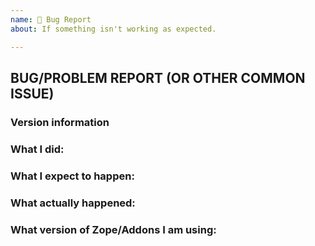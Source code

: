 ```yaml
---
name: 🐛 Bug Report
about: If something isn't working as expected.

---
```


## BUG/PROBLEM REPORT (OR OTHER COMMON ISSUE)

<!--

Please do not report security-related issues here. Report them by email to security@plone.org. The Security Team will contact the relevant maintainer if necessary.

Include tracebacks, screenshots, code of debugging sessions or code that reproduces the issue if possible.
The best reproductions are in plain Zope installations without addons or at least with minimal needed addons installed.

-->

### Version information

<!-- Enter Python and Zope versions you are using -->

### What I did:

<!-- Enter a reproducible description, including preconditions. -->

### What I expect to happen:

### What actually happened:

### What version of Zope/Addons I am using:

